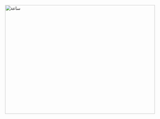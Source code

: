<img width="491" height="357" alt="ساعة" src="https://github.com/user-attachments/assets/1f2f9138-27a3-449c-b75c-533ed1418e9b" />
